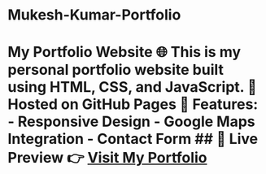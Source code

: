 # Mukesh-Kumar-Portfolio
# My Portfolio Website 🌐  This is my personal portfolio website built using **HTML, CSS, and JavaScript**.   🚀 Hosted on **GitHub Pages**   📌 Features: - Responsive Design   - Google Maps Integration   - Contact Form    ## 📌 Live Preview 👉 [Visit My Portfolio](http://127.0.0.1:5500/Port/mukesh.html)  
